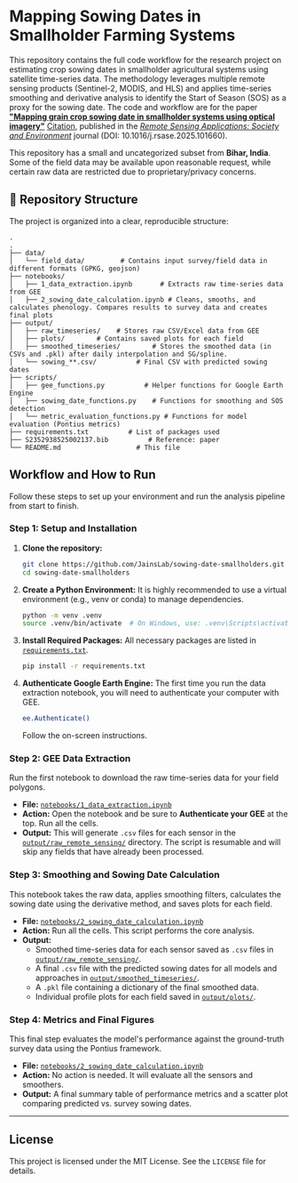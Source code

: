 # Mapping Sowing Dates in Smallholder Farming Systems

This repository contains the full code workflow for the research project on estimating crop sowing dates in smallholder agricultural systems using satellite time-series data. The methodology leverages multiple remote sensing products (Sentinel-2, MODIS, and HLS) and applies time-series smoothing and derivative analysis to identify the Start of Season (SOS) as a proxy for the sowing date. The code and workflow are for the paper [**"Mapping grain crop sowing date in smallholder systems using optical imagery"**](https://www.sciencedirect.com/science/article/pii/S2352938525002137) [Citation](./S2352938525002137.bib), published in the [*Remote Sensing Applications: Society and Environment*](https://www.sciencedirect.com/journal/remote-sensing-applications-society-and-environment) journal (DOI: 10.1016/j.rsase.2025.101660). 

This repository has a small and uncategorized subset from **Bihar, India**. Some of the field data may be available upon reasonable request, while certain raw data are restricted due to proprietary/privacy concerns.


## 📂 Repository Structure

The project is organized into a clear, reproducible structure:
```
.
.
├── data/
│   └── field_data/         # Contains input survey/field data in different formats (GPKG, geojson)
├── notebooks/
│   ├── 1_data_extraction.ipynb       # Extracts raw time-series data from GEE
│   ├── 2_sowing_date_calculation.ipynb # Cleans, smooths, and calculates phenology. Compares results to survey data and creates final plots
├── output/
│   ├── raw_timeseries/    # Stores raw CSV/Excel data from GEE
│   ├── plots/        # Contains saved plots for each field
│   ├── smoothed_timeseries/        # Stores the smoothed data (in CSVs and .pkl) after daily interpolation and SG/spline.
│   └── sowing_**.csv/          # Final CSV with predicted sowing dates
├── scripts/
│   ├── gee_functions.py          # Helper functions for Google Earth Engine
│   ├── sowing_date_functions.py    # Functions for smoothing and SOS detection
│   └── metric_evaluation_functions.py # Functions for model evaluation (Pontius metrics)
├── requirements.txt          # List of packages used
├── S2352938525002137.bib          # Reference: paper
└── README.md                   # This file
```


## Workflow and How to Run

Follow these steps to set up your environment and run the analysis pipeline from start to finish.

### Step 1: Setup and Installation

1.  **Clone the repository:**
    ```bash
    git clone https://github.com/JainsLab/sowing-date-smallholders.git
    cd sowing-date-smallholders
    ```

2.  **Create a Python Environment:** It is highly recommended to use a virtual environment (e.g., venv or conda) to manage dependencies.
    ```bash
    python -m venv .venv
    source .venv/bin/activate  # On Windows, use: .venv\Scripts\activate
    ```

3.  **Install Required Packages:** All necessary packages are listed in [`requirements.txt`](./requirements.txt).
    ```bash
    pip install -r requirements.txt
    ```

4.  **Authenticate Google Earth Engine:** The first time you run the data extraction notebook, you will need to authenticate your computer with GEE.
    ```bash
    ee.Authenticate()
    ```
    Follow the on-screen instructions.

### Step 2: GEE Data Extraction
Run the first notebook to download the raw time-series data for your field polygons.

-   **File:** [`notebooks/1_data_extraction.ipynb`](./notebooks/1_data_extraction.ipynb)
-   **Action:** Open the notebook and be sure to **Authenticate your GEE** at the top. Run all the cells.
-   **Output:** This will generate `.csv` files for each sensor in the [`output/raw_remote_sensing/`](./output/raw_timeseries/) directory. The script is resumable and will skip any fields that have already been processed.

### Step 3: Smoothing and Sowing Date Calculation
This notebook takes the raw data, applies smoothing filters, calculates the sowing date using the derivative method, and saves plots for each field.

-   **File:** [`notebooks/2_sowing_date_calculation.ipynb`](./notebooks/2_sowing_date_calculation.ipynb)
-   **Action:** Run all the cells. This script performs the core analysis. 
-   **Output:**
    -   Smoothed time-series data for each sensor saved as `.csv` files in [`output/raw_remote_sensing/`](./output/raw_timeseries/).
    -   A final `.csv` file with the predicted sowing dates for all models and approaches in [`output/smoothed_timeseries/`](./output/smoothed_timeseries/).
    -   A `.pkl` file containing a dictionary of the final smoothed data.
    -   Individual profile plots for each field saved in [`output/plots/`](./output/plots/).

### Step 4: Metrics and Final Figures
This final step evaluates the model's performance against the ground-truth survey data using the Pontius framework.

-   **File:** [`notebooks/2_sowing_date_calculation.ipynb`](./notebooks/2_sowing_date_calculation.ipynb)
-   **Action:** No action is needed. It will evaluate all the sensors and smoothers.
-   **Output:** A final summary table of performance metrics and a scatter plot comparing predicted vs. survey sowing dates.

---

## License

This project is licensed under the MIT License. See the `LICENSE` file for details.
